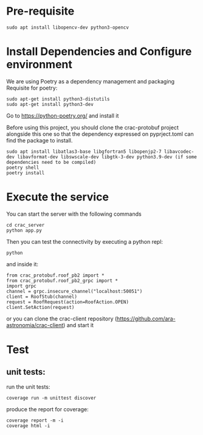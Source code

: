 # Pre-requisite

```
sudo apt install libopencv-dev python3-opencv
```

# Install Dependencies and Configure environment

We are using Poetry as a dependency management and packaging
Requisite for poetry:

```
sudo apt-get install python3-distutils
sudo apt-get install python3-dev
```

Go to https://python-poetry.org/ and install it

Before using this project, you should clone the crac-protobuf project 
alongside this one so that the dependency expressed on pyprject.toml 
can find the package to install.

```
sudo apt install libatlas3-base libgfortran5 libopenjp2-7 libavcodec-dev libavformat-dev libswscale-dev libgtk-3-dev python3.9-dev (if some dependencies need to be compiled)
poetry shell
poetry install
```

# Execute the service

You can start the server with the following commands
```
cd crac_server
python app.py
```

Then you can test the connectivity by executing a python repl:

```
python
```

and inside it:

```
from crac_protobuf.roof_pb2 import *
from crac_protobuf.roof_pb2_grpc import *
import grpc
channel = grpc.insecure_channel("localhost:50051")
client = RoofStub(channel)
request = RoofRequest(action=RoofAction.OPEN)
client.SetAction(request)
```

or you can clone the crac-client repository (https://github.com/ara-astronomia/crac-client) and start it

# Test

## unit tests:

run the unit tests:

```
coverage run -m unittest discover
```

produce the report for coverage:

```
coverage report -m -i
coverage html -i
```
